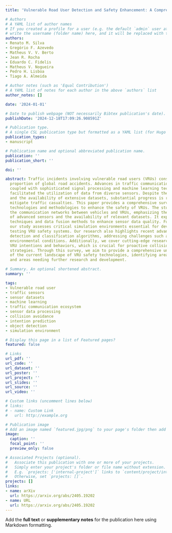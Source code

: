 ```yaml
---
title: 'Vulnerable Road User Detection and Safety Enhancement: A Comprehensive Survey'

# Authors
# A YAML list of author names
# If you created a profile for a user (e.g. the default `admin` user at `content/authors/admin/`), 
# write the username (folder name) here, and it will be replaced with their full name and linked to their profile.
authors:
- Renato M. Silva
- Gregório F. Azevedo
- Matheus V. V. Berto
- Jean R. Rocha
- Eduardo C. Fidelis
- Matheus V. Nogueira
- Pedro H. Lisboa
- Tiago A. Almeida

# Author notes (such as 'Equal Contribution')
# A YAML list of notes for each author in the above `authors` list
author_notes: []

date: '2024-01-01'

# Date to publish webpage (NOT necessarily Bibtex publication's date).
publishDate: '2024-12-18T17:09:26.908591Z'

# Publication type.
# A single CSL publication type but formatted as a YAML list (for Hugo requirements).
publication_types:
- manuscript

# Publication name and optional abbreviated publication name.
publication: ''
publication_short: ''

doi: ''

abstract: Traffic incidents involving vulnerable road users (VRUs) constitute a significant
  proportion of global road accidents. Advances in traffic communication ecosystems,
  coupled with sophisticated signal processing and machine learning techniques, have
  facilitated the utilization of data from diverse sensors. Despite these advancements
  and the availability of extensive datasets, substantial progress is required to
  mitigate traffic casualties. This paper provides a comprehensive survey of state-of-the-art
  technologies and methodologies to enhance the safety of VRUs. The study delves into
  the communication networks between vehicles and VRUs, emphasizing the integration
  of advanced sensors and the availability of relevant datasets. It explores preprocessing
  techniques and data fusion methods to enhance sensor data quality. Furthermore,
  our study assesses critical simulation environments essential for developing and
  testing VRU safety systems. Our research also highlights recent advances in VRU
  detection and classification algorithms, addressing challenges such as variable
  environmental conditions. Additionally, we cover cutting-edge research in predicting
  VRU intentions and behaviors, which is crucial for proactive collision avoidance
  strategies. Through this survey, we aim to provide a comprehensive understanding
  of the current landscape of VRU safety technologies, identifying areas of progress
  and areas needing further research and development.

# Summary. An optional shortened abstract.
summary: ''

tags:
- Vulnerable road user
- traffic sensors
- sensor datasets
- machine learning
- traffic communication ecosystem
- sensor data processing
- collision avoidance
- intention prediction
- object detection
- simulation environment

# Display this page in a list of Featured pages?
featured: false

# Links
url_pdf: ''
url_code: ''
url_dataset: ''
url_poster: ''
url_project: ''
url_slides: ''
url_source: ''
url_video: ''

# Custom links (uncomment lines below)
# links:
# - name: Custom Link
#   url: http://example.org

# Publication image
# Add an image named `featured.jpg/png` to your page's folder then add a caption below.
image:
  caption: ''
  focal_point: ''
  preview_only: false

# Associated Projects (optional).
#   Associate this publication with one or more of your projects.
#   Simply enter your project's folder or file name without extension.
#   E.g. `projects: ['internal-project']` links to `content/project/internal-project/index.md`.
#   Otherwise, set `projects: []`.
projects: []
links:
- name: arXiv
  url: https://arxiv.org/abs/2405.19202
- name: URL
  url: https://arxiv.org/abs/2405.19202
---
```


Add the **full text** or **supplementary notes** for the publication here using Markdown formatting.
